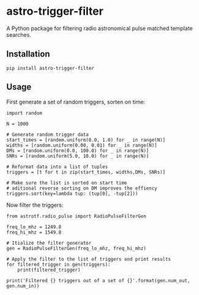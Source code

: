 # astro-trigger-filter
A Python package for filtering radio astronomical pulse matched template searches.


## Installation

```
pip install astro-trigger-filter
```

## Usage

First generate a set of random triggers, sorten on time:

```
import random

N = 1000

# Generate random trigger data
start_times = [random.uniform(0.0, 1.0) for _ in range(N)]
widths = [random.uniform(0.00, 0.01) for _ in range(N)]
DMs = [random.uniform(0.0, 100.0) for _ in range(N)]
SNRs = [random.uniform(5.0, 10.0) for _ in range(N)]

# Reformat data into a list of tuples
triggers = [t for t in zip(start_times, widths,DMs, SNRs)]

# Make sure the list is sorted on start time
# aditional reverse sorting on DM improves the effiency
triggers.sort(key=lambda tup: (tup[0], -tup[2]))
```

Now filter the triggers:

```
from astrotf.radio_pulse import RadioPulseFilterGen

freq_lo_mhz = 1249.8
freq_hi_mhz = 1549.8

# Itialize the filter generator
gen = RadioPulseFilterGen(freq_lo_mhz, freq_hi_mhz)

# Apply the filter to the list of triggers and print results
for filtered_trigger in gen(triggers):
    print(filtered_trigger)

print('Filtered {} triggers out of a set of {}'.format(gen.num_out, gen.num_in))
```